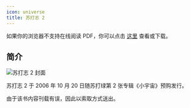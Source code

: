 ```yaml
---
icon: universe
title: 苏打志 2
---
```


<PDF url="/pdf/sodazine2.pdf" />

如果你的浏览器不支持在线阅读 PDF，你可以点击 [这里](https://resources-1300227887.cos.ap-shanghai.myqcloud.com/sodaguide/sodazine/sodazine2.pdf) 查看或下载。

## 简介

![苏打志 2 封面](https://picbed-1300227887.cos.ap-shanghai.myqcloud.com/sodaguide/resources/sodazine/2.jpg)

苏打志 2 于 2006 年 10 月 20 日随苏打绿第 2 张专辑《小宇宙》预购发行。

由于该书内容刊载有误，因此以索取方式送出。
